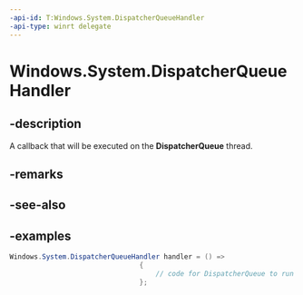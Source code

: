 ```yaml
---
-api-id: T:Windows.System.DispatcherQueueHandler
-api-type: winrt delegate
---
```


<!-- Delegate syntax.
public delegate void DispatcherQueueHandler()
-->

# Windows.System.DispatcherQueueHandler


## -description

A callback that will be executed on the **DispatcherQueue** thread.

## -remarks

## -see-also

## -examples

```csharp
Windows.System.DispatcherQueueHandler handler = () =>
                                {
                                    // code for DispatcherQueue to run
                                };
```

